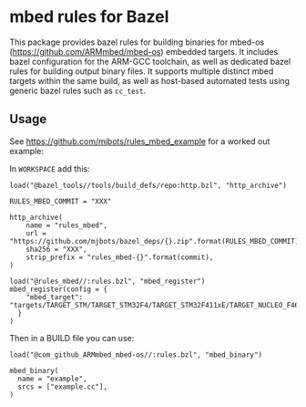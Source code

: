 # mbed rules for Bazel #

This package provides bazel rules for building binaries for mbed-os
(https://github.com/ARMmbed/mbed-os) embedded targets.  It includes
bazel configuration for the ARM-GCC toolchain, as well as dedicated
bazel rules for building output binary files.  It supports multiple
distinct mbed targets within the same build, as well as host-based
automated tests using generic bazel rules such as `cc_test`.

## Usage ##

See https://github.com/mjbots/rules_mbed_example for a worked out
example:

In `WORKSPACE` add this:

```
load("@bazel_tools//tools/build_defs/repo:http.bzl", "http_archive")

RULES_MBED_COMMIT = "XXX"

http_archive(
    name = "rules_mbed",
    url = "https://github.com/mjbots/bazel_deps/{}.zip".format(RULES_MBED_COMMIT),
    sha256 = "XXX",
    strip_prefix = "rules_mbed-{}".format(commit),
)

load("@rules_mbed//:rules.bzl", "mbed_register")
mbed_register(config = {
    "mbed_target": "targets/TARGET_STM/TARGET_STM32F4/TARGET_STM32F411xE/TARGET_NUCLEO_F466ZE",
  }
)
```

Then in a BUILD file you can use:

```
load("@com_github_ARMmbed_mbed-os//:rules.bzl", "mbed_binary")

mbed_binary(
  name = "example",
  srcs = ["example.cc"],
)
```
